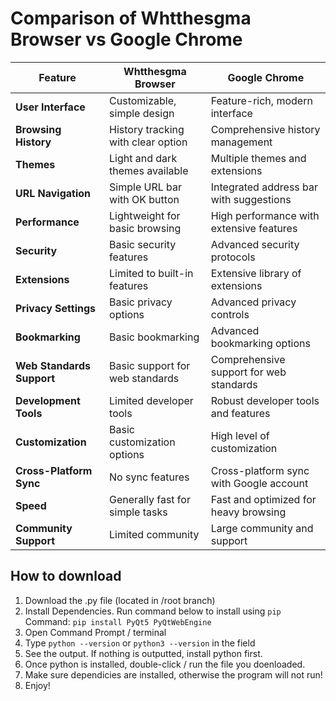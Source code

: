 # Comparison of Whtthesgma Browser vs Google Chrome

| Feature                     | Whtthesgma Browser                | Google Chrome                       |
|-----------------------------|------------------------------------|-------------------------------------|
| **User Interface**          | Customizable, simple design        | Feature-rich, modern interface      |
| **Browsing History**        | History tracking with clear option | Comprehensive history management    |
| **Themes**                  | Light and dark themes available    | Multiple themes and extensions       |
| **URL Navigation**          | Simple URL bar with OK button      | Integrated address bar with suggestions |
| **Performance**             | Lightweight for basic browsing     | High performance with extensive features |
| **Security**                | Basic security features             | Advanced security protocols         |
| **Extensions**              | Limited to built-in features        | Extensive library of extensions     |
| **Privacy Settings**        | Basic privacy options               | Advanced privacy controls           |
| **Bookmarking**             | Basic bookmarking                   | Advanced bookmarking options        |
| **Web Standards Support**   | Basic support for web standards     | Comprehensive support for web standards |
| **Development Tools**       | Limited developer tools             | Robust developer tools and features |
| **Customization**           | Basic customization options         | High level of customization         |
| **Cross-Platform Sync**     | No sync features                    | Cross-platform sync with Google account |
| **Speed**                   | Generally fast for simple tasks    | Fast and optimized for heavy browsing |
| **Community Support**       | Limited community                   | Large community and support         |

## How to download
1. Download the .py file (located in /root branch)
2. Install Dependencies. Run command below to install using `pip`
Command:
`pip install PyQt5 PyQtWebEngine`
3. Open Command Prompt / terminal
4. Type `python --version` or `python3 --version` in the field
5. See the output. If nothing is outputted, install python first.
6. Once python is installed, double-click / run the file you doenloaded.
7. Make sure dependicies are installed, otherwise the program will not run!
8. Enjoy!
